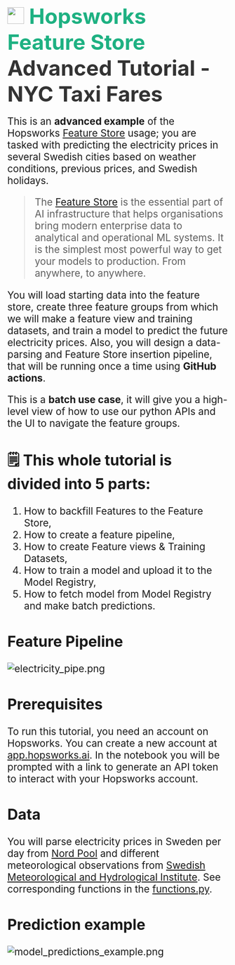# <span style="font-width:bold; font-size: 3rem; color:#1EB182;"><img src="../../images/icon102.png" width="38px"></img> **Hopsworks Feature Store** </span><span style="font-width:bold; font-size: 3rem; color:#333;">Advanced Tutorial - NYC Taxi Fares</span>



<span style="font-width:bold; font-size: 1.4rem;">
  This is an <b>advanced example</b> of the Hopsworks <a href="https://www.hopsworks.ai/feature-store">Feature Store</a> usage; you are tasked with predicting the electricity prices in several Swedish cities based on weather conditions, previous prices, and Swedish holidays.

> The [Feature Store](https://www.hopsworks.ai/feature-store) is the essential part of AI infrastructure that helps organisations bring modern enterprise data to analytical and operational ML systems. It is the simplest most powerful way to get your models to production. From anywhere, to anywhere.

  You will load starting data into the feature store, create three feature groups from which we will make a feature view and training datasets, and train a model to predict the future electricity prices.
  Also, you will design a data-parsing and Feature Store insertion pipeline, that will be running once a time using <b>GitHub actions</b>.

   This is a <b>batch use case</b>, it will give you a high-level view of how to use our python APIs and the UI to navigate the feature groups.
 </span>

## **🗒️ This whole tutorial is divided into 5 parts:**
1. How to backfill Features to the Feature Store,
2. How to create a feature pipeline,
3. How to create Feature views & Training Datasets,
4. How to train a model and upload it to the Model Registry,
5. How to fetch model from Model Registry and make batch predictions.


## Feature Pipeline
![electricity_pipe.png](electricity_pipe.png)


## Prerequisites
To run this tutorial, you need an account on Hopsworks. You can create a new account at  [app.hopsworks.ai](https://app.hopsworks.ai).
In the notebook you will be prompted with a link to generate an API token to interact with your Hopsworks account.


## Data
You will parse electricity prices in Sweden per day from  [Nord Pool](https://www.nordpoolgroup.com/) and different meteorological observations from [Swedish Meteorological and Hydrological Institute](https://www.smhi.se/).
See corresponding functions in the [functions.py](https://github.com/logicalclocks/hopsworks-tutorials/blob/master/advanced_tutorials/electricity/functions.py).


## Prediction example
![model_predictions_example.png](model_predictions_example.png)
